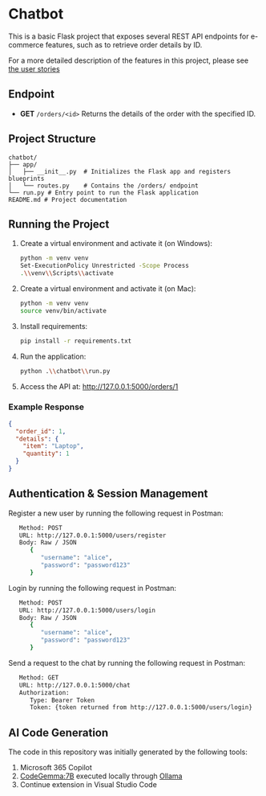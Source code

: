 # Chatbot

This is a basic Flask project that exposes several REST API endpoints for e-commerce features, such as to retrieve order details by ID.

For a more detailed description of the features in this project, please see [the user stories](./user-stories.md)

## Endpoint

- **GET** `/orders/<id>`
  Returns the details of the order with the specified ID.

## Project Structure

```
chatbot/
├── app/
│   ├── __init__.py  # Initializes the Flask app and registers blueprints
│   └── routes.py    # Contains the /orders/ endpoint
└── run.py # Entry point to run the Flask application
README.md # Project documentation
```

## Running the Project

1. Create a virtual environment and activate it (on Windows):
   ```bash
   python -m venv venv
   Set-ExecutionPolicy Unrestricted -Scope Process
   .\\venv\\Scripts\\activate
1. Create a virtual environment and activate it (on Mac):
   ```bash
   python -m venv venv
   source venv/bin/activate
2. Install requirements:
   ```bash
   pip install -r requirements.txt
3. Run the application:
   ```bash
   python .\\chatbot\\run.py
4. Access the API at: http://127.0.0.1:5000/orders/1

### Example Response
```json
{
  "order_id": 1,
  "details": {
    "item": "Laptop",
    "quantity": 1
  }
}
```

## Authentication & Session Management

Register a new user by running the following request in Postman:
```bash
   Method: POST
   URL: http://127.0.0.1:5000/users/register
   Body: Raw / JSON
      {
         "username": "alice",
         "password": "password123"
      }
```

Login by running the following request in Postman:
```bash
   Method: POST
   URL: http://127.0.0.1:5000/users/login
   Body: Raw / JSON
      {
         "username": "alice",
         "password": "password123"
      }
```

Send a request to the chat by running the following request in Postman:
```bash
   Method: GET
   URL: http://127.0.0.1:5000/chat
   Authorization:
      Type: Bearer Token
      Token: {token returned from http://127.0.0.1:5000/users/login}
```

## AI Code Generation
The code in this repository was initially generated by the following tools:
1. Microsoft 365 Copilot
2. [CodeGemma:7B](https://ollama.com/library/codegemma:7b) executed locally through [Ollama](https://ollama.com/)
3. Continue extension in Visual Studio Code
